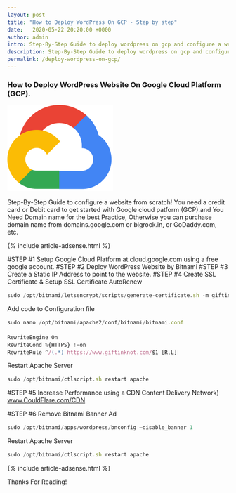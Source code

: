 ```yaml
---
layout: post
title: "How to Deploy WordPress On GCP - Step by step"
date:   2020-05-22 20:20:00 +0000
author: admin
intro: Step-By-Step Guide to deploy wordpress on gcp and configure a website from scratch! You need a credit card or Debit card to get started with Google cloud patform (GCP).
description: Step-By-Step Guide to deploy wordpress on gcp and configure a website from scratch! You need a credit card or Debit card to get started with Google cloud patform (GCP).
permalink: /deploy-wordpress-on-gcp/
---
```



### How to Deploy WordPress Website On Google Cloud Platform (GCP). 


![Google Cloud Platform](images/svg.png)


Step-By-Step Guide to configure a website from scratch! You need a credit card or Debit card to get started with Google cloud patform (GCP).and You Need Domain name for the best Practice, Otherwise you can purchase domain name from domains.google.com or bigrock.in, or GoDaddy.com, etc.

{% include article-adsense.html %}

#STEP #1
Setup Google Cloud Platform
at cloud.google.com using a free google account.
#STEP #2
Deploy WordPress Website by Bitnami
#STEP #3
Create a Static IP Address to point to the website.
#STEP #4
Create SSL Certificate
& Setup SSL Certificate AutoRenew
```javascript
sudo /opt/bitnami/letsencrypt/scripts/generate-certificate.sh -m giftinknot@gmail.com -d giftinknot.com -d www.giftinknot.com
```
Add code to Configuration file
```javascript
sudo nano /opt/bitnami/apache2/conf/bitnami/bitnami.conf

RewriteEngine On
RewriteCond %{HTTPS} !=on
RewriteRule ^/(.*) https://www.giftinknot.com/$1 [R,L]
```
Restart Apache Server
```javascript
sudo /opt/bitnami/ctlscript.sh restart apache
```

#STEP #5
Increase Performance using a CDN Content Delivery Network)
www.CouldFlare.com/CDN

#STEP #6
Remove Bitnami Banner Ad
```javascript
sudo /opt/bitnami/apps/wordpress/bnconfig –disable_banner 1
```
Restart Apache Server
```javascript
sudo /opt/bitnami/ctlscript.sh restart apache
```

{% include article-adsense.html %}

Thanks For Reading!